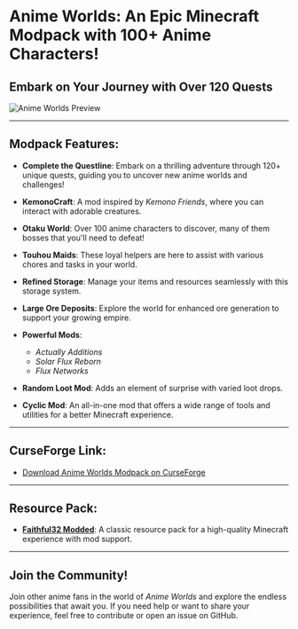 # Anime Worlds: An Epic Minecraft Modpack with 100+ Anime Characters!

## Embark on Your Journey with Over 120 Quests

![Anime Worlds Preview](https://github.com/mlane/anime-worlds/assets/13138738/58226e9c-bb0e-4223-af68-aadd652f2b9d)

---

## **Modpack Features:**

- **Complete the Questline**: Embark on a thrilling adventure through 120+ unique quests, guiding you to uncover new anime worlds and challenges!
  
- **KemonoCraft**: A mod inspired by *Kemono Friends*, where you can interact with adorable creatures.
  
- **Otaku World**: Over 100 anime characters to discover, many of them bosses that you'll need to defeat!

- **Touhou Maids**: These loyal helpers are here to assist with various chores and tasks in your world.

- **Refined Storage**: Manage your items and resources seamlessly with this storage system.
  
- **Large Ore Deposits**: Explore the world for enhanced ore generation to support your growing empire.

- **Powerful Mods**:
  - *Actually Additions*
  - *Solar Flux Reborn*
  - *Flux Networks*
  
- **Random Loot Mod**: Adds an element of surprise with varied loot drops.

- **Cyclic Mod**: An all-in-one mod that offers a wide range of tools and utilities for a better Minecraft experience.

---

## **CurseForge Link:**

- [Download Anime Worlds Modpack on CurseForge](https://legacy.curseforge.com/minecraft/modpacks/anime-worlds)

---

## **Resource Pack:**

- **[Faithful32 Modded](http://f32.me/)**: A classic resource pack for a high-quality Minecraft experience with mod support.

---

## **Join the Community!**

Join other anime fans in the world of *Anime Worlds* and explore the endless possibilities that await you. If you need help or want to share your experience, feel free to contribute or open an issue on GitHub.
